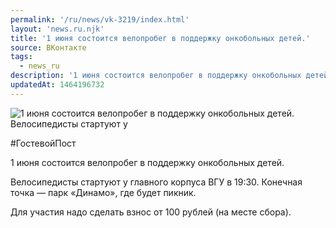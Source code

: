 ```yaml
---
permalink: '/ru/news/vk-3219/index.html'
layout: 'news.ru.njk'
title: '1 июня состоится велопробег в поддержку онкобольных детей.'
source: ВКонтакте
tags:
  - news_ru
description: '1 июня состоится велопробег в поддержку онкобольных детей.'
updatedAt: 1464196732
---
```

![1 июня состоится велопробег в поддержку онкобольных детей. Велосипедисты стартуют у](https://sun9-42.userapi.com/impf/HSsSSiCt3IAPuekH2OLcFWbBvLLuuGeKq9eEOQ/2_da2OtXSSM.jpg?size=1280x640&quality=96&sign=b0b56d5849e3ef57c8c566047153446f&c_uniq_tag=cmhF0go51foqyu0GoGsPSD-oIESroT6AGc1wRzLxzBc&type=album)

#ГостевойПост

1 июня состоится велопробег в поддержку онкобольных детей.

Велосипедисты стартуют у главного корпуса ВГУ в 19:30. Конечная точка — парк «Динамо», где будет пикник.

Для участия надо сделать взнос от 100 рублей (на месте сбора).
